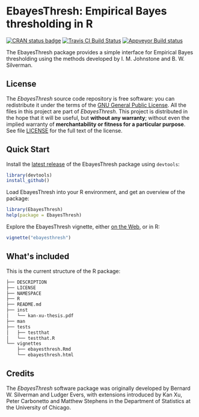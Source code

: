 # EbayesThresh: Empirical Bayes thresholding in R

[![CRAN status badge](http://www.r-pkg.org/badges/version/EbayesThresh)](https://cran.r-project.org/package=EbayesThresh)
[![Travis CI Build Status](https://travis-ci.org/stephenslab/EbayesThresh.svg?branch=master)](https://travis-ci.org/stephenslab/EbayesThresh)
[![Appveyor Build status](https://ci.appveyor.com/api/projects/status/0lmh3taxi4etdtix?svg=true)](https://ci.appveyor.com/project/pcarbo/ebayesthresh)

The EbayesThresh package provides a simple interface for Empirical
Bayes thresholding using the methods developed by I. M. Johnstone and
B. W. Silverman.

## License

The *EbayesThresh* source code repository is free software: you can
redistribute it under the terms of the
[GNU General Public License](http://www.gnu.org/licenses/gpl.html). All
the files in this project are part of *EbayesThresh*. This project is
distributed in the hope that it will be useful, but **without any
warranty**; without even the implied warranty of **merchantability or
fitness for a particular purpose**. See file [LICENSE](LICENSE) for
the full text of the license.

## Quick Start

Install the [latest release]() of the EbayesThresh package using
`devtools`:

```R
library(devtools)
install_github()
```

Load EbayesThresh into your R environment, and get an overview of the
package:

```R
library(EbayesThresh)
help(package = EbayesThresh)
```

Explore the EbayesThresh vignette, either
[on the Web](vignettes/ebayesthresh.html),
or in R:

```R
vignette("ebayesthresh")
```

## What's included

This is the current structure of the R package:

```bash
├── DESCRIPTION
├── LICENSE
├── NAMESPACE
├── R
├── README.md
├── inst
│   └── kan-xu-thesis.pdf
├── man
├── tests
│   ├── testthat
│   └── testthat.R
└── vignettes
    ├── ebayesthresh.Rmd
    └── ebayesthresh.html
```

## Credits 

The *EbayesThresh* software package was originally developed by
Bernard W. Silverman and Ludger Evers, with extensions introduced by
Kan Xu, Peter Carbonetto and Matthew Stephens in the Department of
Statistics at the University of Chicago.
